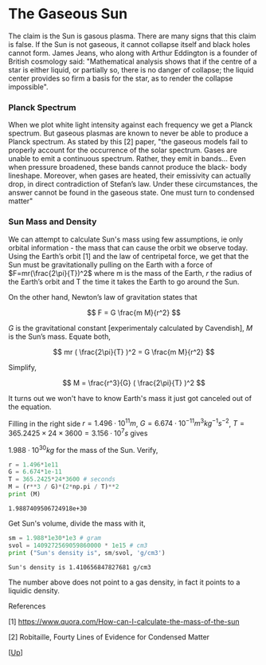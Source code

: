 # The Gaseous Sun

The claim is the Sun is gasous plasma. There are many signs that this
claim is false. If the Sun is not gaseous, it cannot collapse itself
and black holes cannot form. James Jeans, who along with Arthur
Eddington is a founder of British cosmology said: "Mathematical
analysis shows that if the centre of a star is either liquid, or
partially so, there is no danger of collapse; the liquid center
provides so firm a basis for the star, as to render the collapse
impossible".

### Planck Spectrum

When we plot white light intensity against each frequency we get a
Planck spectrum. But gaseous plasmas are known to never be able to
produce a Planck spectrum. As stated by this [2] paper, "the gaseous
models fail to properly account for the occurrence of the solar
spectrum.  Gases are unable to emit a continuous spectrum. Rather,
they emit in bands... Even when pressure broadened, these bands cannot
produce the black- body lineshape. Moreover, when gases are heated,
their emissivity can actually drop, in direct contradiction of
Stefan’s law. Under these circumstances, the answer cannot be found in
the gaseous state. One must turn to condensed matter"

<a name='density'></a>

### Sun Mass and Density

We can attempt to calculate Sun's mass using few assumptions, ie only
orbital information - the mass that can cause the orbit we observe
today. Using the Earth’s orbit [1] and the law of centripetal force,
we get that the Sun must be gravitationally pulling on the Earth with
a force of $F=mr(\frac{2\pi}{T})^2$ where m is the mass of the Earth,
$r$ the radius of the Earth’s orbit and T the time it takes the Earth
to go around the Sun.

On the other hand, Newton’s law of gravitation states that

$$
F = G \frac{m M}{r^2}
$$

$G$ is the gravitational constant [experimentaly calculated by
Cavendish], $M$ is the Sun’s mass. Equate both,

$$
mr ( \frac{2\pi}{T} )^2 = G \frac{m M}{r^2}
$$

Simplify,

$$
M = \frac{r^3}{G} ( \frac{2\pi}{T} )^2
$$

It turns out we won't have to know Earth's mass it just got canceled
out of the equation.

Filling in the right side $r=1.496 \cdot 10^{11} m$,
$G=6.674⋅10^{−11} m^3 kg^{−1}s^{−2}$, $T=365.2425×24×3600=3.156 \cdot 10^7 s$
gives

$1.988 \cdot 10^{30} kg$ for the mass of the Sun. Verify,

```python
r = 1.496*1e11
G = 6.674*1e-11
T = 365.2425*24*3600 # seconds
M = (r**3 / G)*(2*np.pi / T)**2
print (M)
```

```text
1.9887409506724918e+30
```

Get Sun's volume, divide the mass with it,


```python
sm = 1.988*1e30*1e3 # gram
svol = 1409272569059860000 * 1e15 # cm3
print ("Sun's density is", sm/svol, 'g/cm3')
```

```text
Sun's density is 1.410656847827681 g/cm3
```

The number above does not point to a gas density, in fact it points to
a liquidic density.

References

[1] https://www.quora.com/How-can-I-calculate-the-mass-of-the-sun

[2] Robitaille, Fourty Lines of Evidence for Condensed Matter

[[Up](../../2018/09/junk-science.html)]




